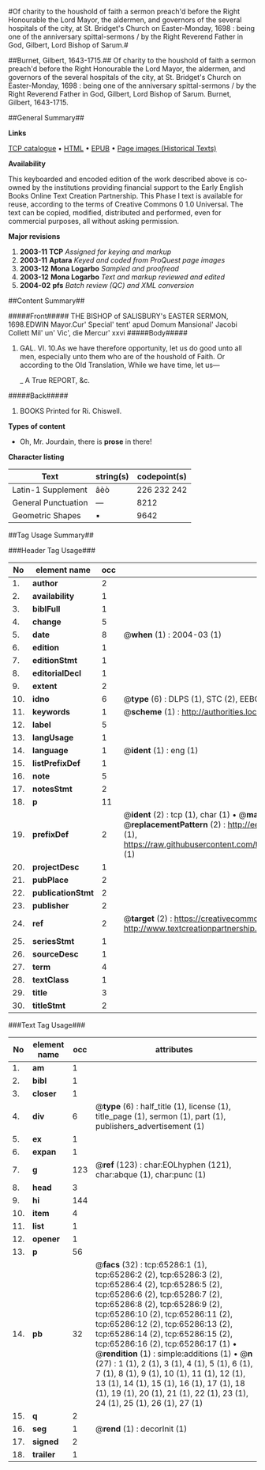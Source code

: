 #Of charity to the houshold of faith a sermon preach'd before the Right Honourable the Lord Mayor, the aldermen, and governors of the several hospitals of the city, at St. Bridget's Church on Easter-Monday, 1698 : being one of the anniversary spittal-sermons / by the Right Reverend Father in God, Gilbert, Lord Bishop of Sarum.#

##Burnet, Gilbert, 1643-1715.##
Of charity to the houshold of faith a sermon preach'd before the Right Honourable the Lord Mayor, the aldermen, and governors of the several hospitals of the city, at St. Bridget's Church on Easter-Monday, 1698 : being one of the anniversary spittal-sermons / by the Right Reverend Father in God, Gilbert, Lord Bishop of Sarum.
Burnet, Gilbert, 1643-1715.

##General Summary##

**Links**

[TCP catalogue](http://www.ota.ox.ac.uk/tcp/)  • 
[HTML](http://tei.it.ox.ac.uk/tcp/Texts-HTML/free/A30/A30397.html)  • 
[EPUB](http://tei.it.ox.ac.uk/tcp/Texts-EPUB/free/A30/A30397.epub) • 
[Page images (Historical Texts)](https://data.historicaltexts.jisc.ac.uk/view?pubId=eebo-12651506e&pageId=eebo-12651506e-65286-1)

**Availability**

This keyboarded and encoded edition of the
	       work described above is co-owned by the institutions
	       providing financial support to the Early English Books
	       Online Text Creation Partnership. This Phase I text is
	       available for reuse, according to the terms of Creative
	       Commons 0 1.0 Universal. The text can be copied,
	       modified, distributed and performed, even for
	       commercial purposes, all without asking permission.

**Major revisions**

1. __2003-11__ __TCP__ *Assigned for keying and markup*
1. __2003-11__ __Aptara__ *Keyed and coded from ProQuest page images*
1. __2003-12__ __Mona Logarbo__ *Sampled and proofread*
1. __2003-12__ __Mona Logarbo__ *Text and markup reviewed and edited*
1. __2004-02__ __pfs__ *Batch review (QC) and XML conversion*

##Content Summary##

#####Front#####
THE
BISHOP of SALISBURY's
EASTER SERMON,
1698.EDWIN Mayor.Cur' Special' tent' apud Domum Mansional'
Jacobi Collett Mil' un' Vic', die Mercur'
xxvi
#####Body#####

1. GAL. VI. 10.As we have therefore opportunity, let us
do good unto all men, especially unto
them who are of the houshold of Faith.
Or according to the Old Translation,
While we have time, let us—

    _ A True REPORT, &c.

#####Back#####

1. BOOKS Printed for Ri. Chiswell.

**Types of content**

  * Oh, Mr. Jourdain, there is **prose** in there!

**Character listing**


|Text|string(s)|codepoint(s)|
|---|---|---|
|Latin-1 Supplement|âèò|226 232 242|
|General Punctuation|—|8212|
|Geometric Shapes|▪|9642|

##Tag Usage Summary##

###Header Tag Usage###

|No|element name|occ|attributes|
|---|---|---|---|
|1.|__author__|2||
|2.|__availability__|1||
|3.|__biblFull__|1||
|4.|__change__|5||
|5.|__date__|8| @__when__ (1) : 2004-03 (1)|
|6.|__edition__|1||
|7.|__editionStmt__|1||
|8.|__editorialDecl__|1||
|9.|__extent__|2||
|10.|__idno__|6| @__type__ (6) : DLPS (1), STC (2), EEBO-CITATION (1), OCLC (1), VID (1)|
|11.|__keywords__|1| @__scheme__ (1) : http://authorities.loc.gov/ (1)|
|12.|__label__|5||
|13.|__langUsage__|1||
|14.|__language__|1| @__ident__ (1) : eng (1)|
|15.|__listPrefixDef__|1||
|16.|__note__|5||
|17.|__notesStmt__|2||
|18.|__p__|11||
|19.|__prefixDef__|2| @__ident__ (2) : tcp (1), char (1)  •  @__matchPattern__ (2) : ([0-9\-]+):([0-9IVX]+) (1), (.+) (1)  •  @__replacementPattern__ (2) : http://eebo.chadwyck.com/downloadtiff?vid=$1&page=$2 (1), https://raw.githubusercontent.com/textcreationpartnership/Texts/master/tcpchars.xml#$1 (1)|
|20.|__projectDesc__|1||
|21.|__pubPlace__|2||
|22.|__publicationStmt__|2||
|23.|__publisher__|2||
|24.|__ref__|2| @__target__ (2) : https://creativecommons.org/publicdomain/zero/1.0/ (1), http://www.textcreationpartnership.org/docs/. (1)|
|25.|__seriesStmt__|1||
|26.|__sourceDesc__|1||
|27.|__term__|4||
|28.|__textClass__|1||
|29.|__title__|3||
|30.|__titleStmt__|2||


###Text Tag Usage###

|No|element name|occ|attributes|
|---|---|---|---|
|1.|__am__|1||
|2.|__bibl__|1||
|3.|__closer__|1||
|4.|__div__|6| @__type__ (6) : half_title (1), license (1), title_page (1), sermon (1), part (1), publishers_advertisement (1)|
|5.|__ex__|1||
|6.|__expan__|1||
|7.|__g__|123| @__ref__ (123) : char:EOLhyphen (121), char:abque (1), char:punc (1)|
|8.|__head__|3||
|9.|__hi__|144||
|10.|__item__|4||
|11.|__list__|1||
|12.|__opener__|1||
|13.|__p__|56||
|14.|__pb__|32| @__facs__ (32) : tcp:65286:1 (1), tcp:65286:2 (2), tcp:65286:3 (2), tcp:65286:4 (2), tcp:65286:5 (2), tcp:65286:6 (2), tcp:65286:7 (2), tcp:65286:8 (2), tcp:65286:9 (2), tcp:65286:10 (2), tcp:65286:11 (2), tcp:65286:12 (2), tcp:65286:13 (2), tcp:65286:14 (2), tcp:65286:15 (2), tcp:65286:16 (2), tcp:65286:17 (1)  •  @__rendition__ (1) : simple:additions (1)  •  @__n__ (27) : 1 (1), 2 (1), 3 (1), 4 (1), 5 (1), 6 (1), 7 (1), 8 (1), 9 (1), 10 (1), 11 (1), 12 (1), 13 (1), 14 (1), 15 (1), 16 (1), 17 (1), 18 (1), 19 (1), 20 (1), 21 (1), 22 (1), 23 (1), 24 (1), 25 (1), 26 (1), 27 (1)|
|15.|__q__|2||
|16.|__seg__|1| @__rend__ (1) : decorInit (1)|
|17.|__signed__|2||
|18.|__trailer__|1||
